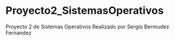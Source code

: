 # Proyecto2_SistemasOperativos
Proyecto 2 de Sistemas Operativos Realizado por Sergio Bermudez Fernandez

